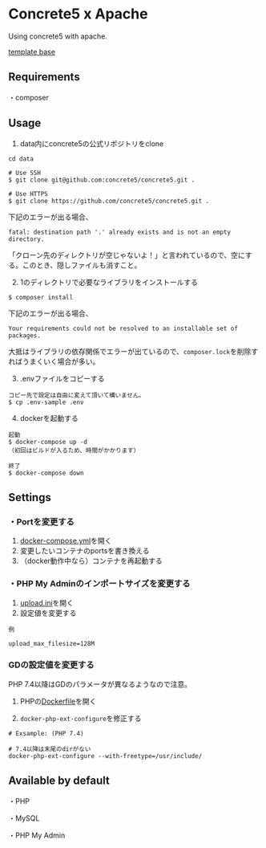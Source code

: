 # Concrete5 x Apache

Using concrete5 with apache.

[template base](/apache)

## Requirements

・composer

## Usage

1. data内にconcrete5の公式リポジトリをclone

```
cd data

# Use SSH
$ git clone git@github.com:concrete5/concrete5.git .

# Use HTTPS
$ git clone https://github.com/concrete5/concrete5.git .
```

下記のエラーが出る場合、
```
fatal: destination path '.' already exists and is not an empty directory.
```
「クローン先のディレクトリが空じゃないよ！」と言われているので、空にする。このとき、隠しファイルも消すこと。

2. 1のディレクトリで必要なライブラリをインストールする

```
$ composer install
```

下記のエラーが出る場合、
```
Your requirements could not be resolved to an installable set of packages.
```
大抵はライブラリの依存関係でエラーが出ているので、` composer.lock `を削除すればうまくいく場合が多い。

3. .envファイルをコピーする
```
コピー先で設定は自由に変えて頂いて構いません。
$ cp .env-sample .env
```

4. dockerを起動する
```
起動
$ docker-compose up -d
（初回はビルドが入るため、時間がかかります）

終了
$ docker-compose down
```

## Settings

### ・Portを変更する
1. [docker-compose.yml](./docker-compose.yml)を開く
2. 変更したいコンテナのportsを書き換える
3. （docker動作中なら）コンテナを再起動する

### ・PHP My Adminのインポートサイズを変更する
1. [upload.ini](./docker/phpmyadmin/upload.ini)を開く
2. 設定値を変更する
```
例

upload_max_filesize=128M
```

### GDの設定値を変更する
PHP 7.4以降はGDのパラメータが異なるようなので注意。

1. PHPの[Dockerfile](./docker/php/Dockerfile)を開く

2. ` docker-php-ext-configure `を修正する
```
# Exsample: (PHP 7.4)

# 7.4以降は末尾のdirがない
docker-php-ext-configure --with-freetype=/usr/include/
```

## Available by default

・PHP

・MySQL

・PHP My Admin
